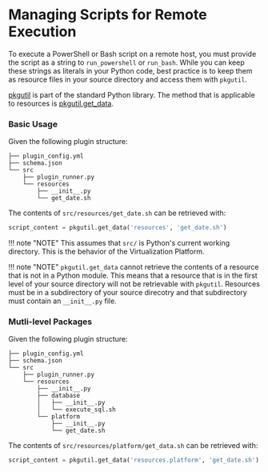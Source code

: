 # Managing Scripts for Remote Execution

To execute a PowerShell or Bash script on a remote host, you must provide the script as a string to `run_powershell` or `run_bash`. While you can keep these strings as literals in your Python code, best practice is to keep them as resource files in your source directory and access them with `pkgutil`.

[pkgutil](https://docs.python.org/2/library/pkgutil.html) is part of the standard Python library. The method that is applicable to resources is [pkgutil.get_data](https://docs.python.org/2/library/pkgutil.html#pkgutil.get_data).

### Basic Usage

Given the following plugin structure:

```
├── plugin_config.yml
├── schema.json
└── src
    ├── plugin_runner.py
    └── resources
        ├── __init__.py
        └── get_date.sh
```


The contents of `src/resources/get_date.sh` can be retrieved with:

```python
script_content = pkgutil.get_data('resources', 'get_date.sh')
```

!!! note "NOTE"
	This assumes that `src/` is Python's current working directory. This is the behavior of the Virtualization Platform.

!!! note "NOTE"
	`pkgutil.get_data` cannot retrieve the contents of a resource that is not in a Python module. This means that a resource that is in the first level of your source directory will not be retrievable with `pkgutil`. Resources must be in a subdirectory of your source direcotry and that subdirectory must contain an `__init__.py` file.

### Mutli-level Packages

Given the following plugin structure:

```
├── plugin_config.yml
├── schema.json
└── src
    ├── plugin_runner.py
    └── resources
        ├── __init__.py
        ├── database
        │   ├── __init__.py
        │   └── execute_sql.sh
        └── platform
            ├── __init__.py
            └── get_date.sh
```

The contents of `src/resources/platform/get_data.sh` can be retrieved with:

```python
script_content = pkgutil.get_data('resources.platform', 'get_date.sh')
```

